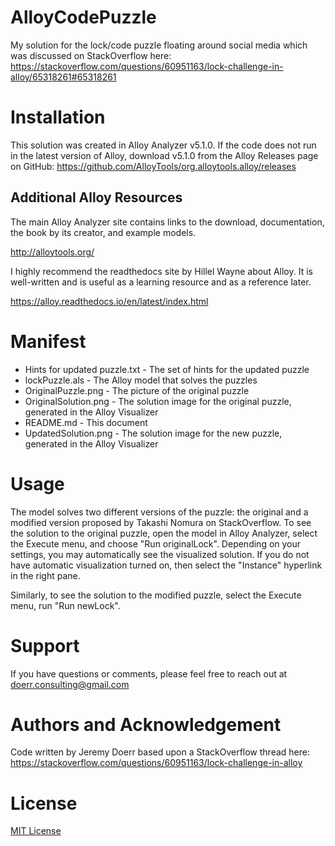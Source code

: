 # AlloyCodePuzzle
My solution for the lock/code puzzle floating around social media which was discussed on StackOverflow here: https://stackoverflow.com/questions/60951163/lock-challenge-in-alloy/65318261#65318261

# Installation
This solution was created in Alloy Analyzer v5.1.0. If the code does not run in the latest version of Alloy, download v5.1.0 from the Alloy Releases page on GitHub:
https://github.com/AlloyTools/org.alloytools.alloy/releases

## Additional Alloy Resources
The main Alloy Analyzer site contains links to the download, documentation, the book by its creator, and example models.

http://alloytools.org/

I highly recommend the readthedocs site by Hillel Wayne about Alloy. It is well-written and is useful as a learning resource and as a reference later.

https://alloy.readthedocs.io/en/latest/index.html

# Manifest
* Hints for updated puzzle.txt  - The set of hints for the updated puzzle
* lockPuzzle.als                - The Alloy model that solves the puzzles
* OriginalPuzzle.png            - The picture of the original puzzle
* OriginalSolution.png          - The solution image for the original puzzle, generated in the Alloy Visualizer
* README.md                     - This document
* UpdatedSolution.png           - The solution image for the new puzzle, generated in the Alloy Visualizer

# Usage
The model solves two different versions of the puzzle: the original and a modified version proposed by Takashi Nomura on StackOverflow. To see the solution to the original puzzle, open the model in Alloy Analyzer, select the Execute menu, and choose "Run originalLock". Depending on your settings, you may automatically see the visualized solution. If you do not have automatic visualization turned on, then select the "Instance" hyperlink in the right pane. 

Similarly, to see the solution to the modified puzzle, select the Execute menu, run "Run newLock".

# Support
If you have questions or comments, please feel free to reach out at doerr.consulting@gmail.com

# Authors and Acknowledgement
Code written by Jeremy Doerr based upon a StackOverflow thread here:
https://stackoverflow.com/questions/60951163/lock-challenge-in-alloy

# License
[MIT License](https://github.com/JustAnotherSystemsEngineer/AlloyCodePuzzle/blob/main/LICENSE)
